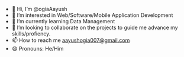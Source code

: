 - 👋 Hi, I’m @ogiaAayush
- 👀 I’m interested in Web/Software/Mobile Application Development
- 🌱 I’m currently learning Data Management
- 💞️ I’m looking to collaborate on the projects to guide me advance my skills/profiency.
- 📫 How to reach me aayushogia007@gmail.com
- 😄 Pronouns: He/Him

<!---
ogiaAayush/ogiaAayush is a ✨ special ✨ repository because its `README.md` (this file) appears on your GitHub profile.
You can click the Preview link to take a look at your changes.
--->
